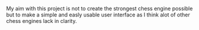 My aim with this project is not to create the strongest chess engine possible but to make a simple and easly usable user interface as I think alot of other chess engines lack in clarity.
